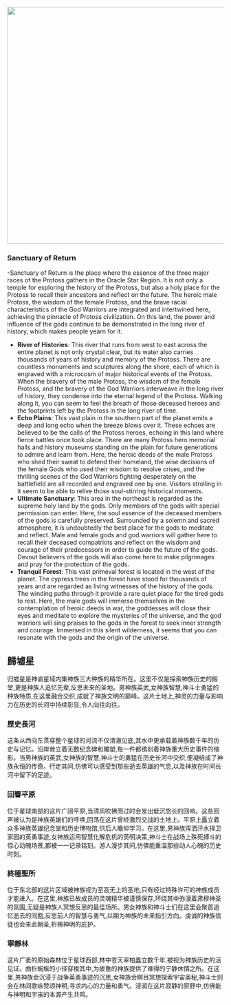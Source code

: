 
<p align="center">
  <img src="https://github.com/BRC1024Rootverse/Rootverse/assets/170728893/b36c0999-f26e-487a-906d-071e5d91feb3" width="550" />

### Sanctuary of Return
-Sanctuary of Return is the place where the essence of the three major races of the Protoss gathers in the Oracle Star Region. It is not only a temple for exploring the history of the Protoss, but also a holy place for the Protoss to recall their ancestors and reflect on the future. The heroic male Protoss, the wisdom of the female Protoss, and the brave racial characteristics of the God Warriors are integrated and intertwined here, achieving the pinnacle of Protoss civilization. On this land, the power and influence of the gods continue to be demonstrated in the long river of history, which makes people yearn for it.
- **River of Histories**: This river that runs from west to east across the entire planet is not only crystal clear, but its water also carries thousands of years of history and memory of the Protoss. There are countless monuments and sculptures along the shore, each of which is engraved with a microcosm of major historical events of the Protoss. When the bravery of the male Protoss, the wisdom of the female Protoss, and the bravery of the God Warriors interweave in the long river of history, they condense into the eternal legend of the Protoss. Walking along it, you can seem to feel the breath of those deceased heroes and the footprints left by the Protoss in the long river of time.
- **Echo Plains**: This vast plain in the southern part of the planet emits a deep and long echo when the breeze blows over it. These echoes are believed to be the calls of the Protoss heroes, echoing in this land where fierce battles once took place. There are many Protoss hero memorial halls and history museums standing on the plain for future generations to admire and learn from. Here, the heroic deeds of the male Protoss who shed their sweat to defend their homeland, the wise decisions of the female Gods who used their wisdom to resolve crises, and the thrilling scenes of the God Warriors fighting desperately on the battlefield are all recorded and engraved one by one. Visitors strolling in it seem to be able to relive those soul-stirring historical moments.
- **Ultimate Sanctuary**: This area in the northeast is regarded as the supreme holy land by the gods. Only members of the gods with special permission can enter. Here, the soul essence of the deceased members of the gods is carefully preserved. Surrounded by a solemn and sacred atmosphere, it is undoubtedly the best place for the gods to meditate and reflect. Male and female gods and god warriors will gather here to recall their deceased compatriots and reflect on the wisdom and courage of their predecessors in order to guide the future of the gods. Devout believers of the gods will also come here to make pilgrimages and pray for the protection of the gods.
- **Tranquil Forest**: This vast primeval forest is located in the west of the planet. The cypress trees in the forest have stood for thousands of years and are regarded as living witnesses of the history of the gods. The winding paths through it provide a rare quiet place for the tired gods to rest. Here, the male gods will immerse themselves in the contemplation of heroic deeds in war, the goddesses will close their eyes and meditate to explore the mysteries of the universe, and the god warriors will sing praises to the gods in the forest to seek inner strength and courage. Immersed in this silent wilderness, it seems that you can resonate with the gods and the origin of the universe.



## 歸墟星 
归墟星是神谕星域内集神族三大种族的精华所在。这里不仅是探索神族历史的殿堂,更是神族人追忆先辈,反思未来的圣地。男神族英武,女神族智慧,神斗士勇猛的种族特质,在这里融合交织,成就了神族文明的巅峰。这片土地上,神灵的力量与影响力在历史的长河中持续彰显,令人向往向往。

### 歷史長河 
这条从西向东贯穿整个星球的河流不仅清澈见底,其水中更承载着神族数千年的历史与记忆。沿岸耸立着无数纪念碑和雕塑,每一件都镌刻着神族重大历史事件的缩影。当男神族的英武,女神族的智慧,神斗士的勇猛在历史长河中交织,便凝结成了神族永恒的传奇。行走其间,仿佛可以感受到那些逝去英雄的气息,以及神族在时间长河中留下的足迹。

### 回響平原 
位于星球南部的这片广阔平原,当清风吹拂而过时会发出低沉悠长的回响。这些回声被认为是神族英雄们的呼唤,回荡在这片曾经激烈交战的土地上。平原上矗立着众多神族英雄纪念堂和历史博物馆,供后人瞻仰学习。在这里,男神族挥洒汗水捍卫家园的英勇事迹,女神族运用智慧化解危机的英明决策,神斗士在战场上殊死搏斗的惊心动魄场景,都被一一记录铭刻。游人漫步其间,仿佛能重温那些动人心魄的历史时刻。

### 終極聖所 
位于东北部的这片区域被神族视为至高无上的圣地,只有经过特殊许可的神族成员才能进入。在这里,神族已故成员的灵魂精华被谨慎保存,环绕其中弥漫着肃穆神圣的氛围,无疑是神族人冥想反思的最佳场所。男女神族和神斗士们在这里会聚首追忆逝去的同胞,反思前人的智慧与勇气,以期为神族的未来指引方向。虔诚的神族信徒也会来此朝圣,祈祷神明的庇护。

### 寧靜林 
这片广袤的原始森林位于星球西部,林中苍天翠柏矗立数千年,被视为神族历史的活见证。曲折蜿蜒的小径穿梭其中,为疲惫的神族提供了难得的宁静休憒之所。在这里,男神族会沉浸于战争英勇事迹的沉思,女神族会瞑目冥想探索宇宙奥秘,神斗士则会在林间歌咏赞颂神明,寻求内心的力量和勇气。浸润在这片寂静的原野中,仿佛能与神明和宇宙的本源产生共鸣。
